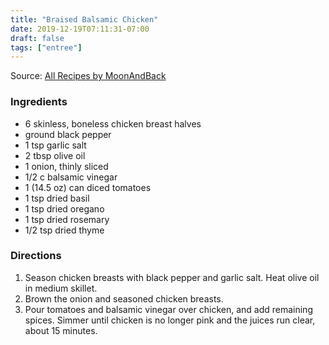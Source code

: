 ```yaml
---
title: "Braised Balsamic Chicken"
date: 2019-12-19T07:11:31-07:00
draft: false
tags: ["entree"]
---
```


Source: [All Recipes by MoonAndBack](https://www.allrecipes.com/recipe/8665/braised-balsamic-chicken/)

### Ingredients
   
- 6 skinless, boneless chicken breast halves
- ground black pepper
- 1 tsp garlic salt
- 2 tbsp olive oil
- 1 onion, thinly sliced
- 1/2 c balsamic vinegar
- 1 (14.5 oz) can diced tomatoes
- 1 tsp dried basil
- 1 tsp dried oregano
- 1 tsp dried rosemary
- 1/2 tsp dried thyme

### Directions
    
1. Season chicken breasts with black pepper and garlic salt. Heat olive oil in medium skillet.
1. Brown the onion and seasoned chicken breasts.
1. Pour tomatoes and balsamic vinegar over chicken, and add remaining spices. Simmer until chicken is no longer pink and the juices run clear, about 15 minutes.
